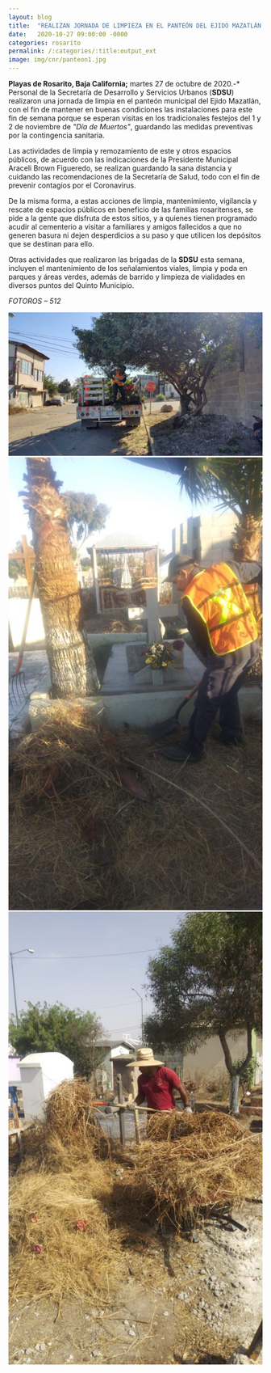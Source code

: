 ```yaml
---
layout: blog
title:  "REALIZAN JORNADA DE LIMPIEZA EN EL PANTEÓN DEL EJIDO MAZATLÁN PREVIO AL DÍA DE MUERTOS"
date:   2020-10-27 09:00:00 -0000
categories: rosarito
permalink: /:categories/:title:output_ext
image: img/cnr/panteon1.jpg
---
```



**Playas de Rosarito, Baja California;** martes 27 de octubre de 2020.-* Personal de la Secretaría de Desarrollo y Servicios Urbanos (**SDSU**) realizaron una jornada de limpia en el panteón municipal del Ejido Mazatlán, con el fin de mantener en buenas condiciones las instalaciones para este fin de semana porque se esperan visitas en los tradicionales festejos del 1 y 2 de noviembre de _"Día de Muertos"_, guardando las medidas preventivas por la contingencia sanitaria.

Las actividades de limpia y remozamiento de este y otros espacios públicos, de acuerdo con las indicaciones de la Presidente Municipal Araceli Brown Figueredo, se realizan guardando la sana distancia y cuidando las recomendaciones de la Secretaría de Salud, todo con el fin de prevenir contagios por el Coronavirus.

De la misma forma, a estas acciones de limpia, mantenimiento, vigilancia y rescate de espacios públicos en beneficio de las familias rosaritenses, se pide a la gente que disfruta de estos sitios, y a quienes tienen programado acudir al cementerio a visitar a familiares y amigos fallecidos a que no generen basura ni dejen desperdicios a su paso y que utilicen los depósitos que se destinan para ello.

Otras actividades que realizaron las brigadas de la **SDSU** esta semana, incluyen el mantenimiento de los señalamientos viales, limpia y poda en parques y áreas verdes, además de barrido y limpieza de vialidades en diversos puntos del Quinto Municipio.

*FOTOROS – 512*


<div id="carouselExampleSlidesOnly" class="carousel slide" data-ride="carousel">
  <div class="carousel-inner">
    <div class="carousel-item active">
       <img class="d-block w-100" src="/img/cnr/panteon1.jpg" loading="lazy"  alt="jornada de limpia en el panteón municipal del Ejido Mazatlán">
    </div>
    <div class="carousel-item">
      <img class="d-block w-100" src="/img/cnr/panteon2.jpg" loading="lazy"  alt="jornada de limpia en el panteón municipal del Ejido Mazatlán">
    </div>
     <div class="carousel-item">
      <img class="d-block w-100" src="/img/cnr/panteon3.jpg" loading="lazy"  alt="jornada de limpia en el panteón municipal del Ejido Mazatlán">
    </div>
  </div>
</div>
